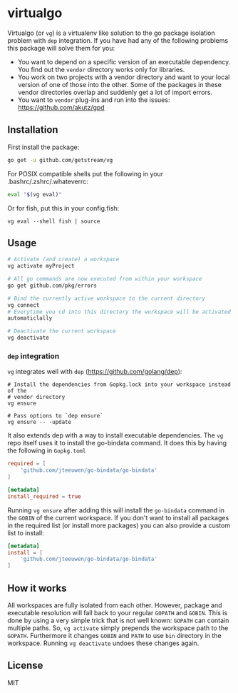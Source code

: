 # virtualgo
Virtualgo (or `vg`) is a virtualenv like solution to the go package isolation
problem with `dep` integration. If you have had any of the following problems
this package will solve them for you:

- You want to depend on a specific version of an executable dependency. You find
  out the `vendor` directory works only for libraries.
- You work on two projects with a vendor directory and want to your local
  version of one of those into the other. Some of the packages in these vendor
  directories overlap and suddenly get a lot of import errors.
- You want to `vendor` plug-ins and run into the issues: https://github.com/akutz/gpd

## Installation

First install the package:
```bash
go get -u github.com/getstream/vg
```

For POSIX compatible shells put the following in your .bashrc/.zshrc/.whateverrc:
```bash
eval "$(vg eval)"
```

Or for fish, put this in your config.fish:
```fish
vg eval --shell fish | source
```

## Usage

```bash
# Activate (and create) a workspace
vg activate myProject

# All go commands are now executed from within your workspace
go get github.com/pkg/errors

# Bind the currently active workspace to the current directory
vg connect
# Everytime you cd into this directory the workspace will be activated
automaticlally

# Deactivate the current workspace
vg deactivate
```



### `dep` integration

`vg` integrates well with `dep` (https://github.com/golang/dep):

```
# Install the dependencies from Gopkg.lock into your workspace instead of the
# vendor directory
vg ensure

# Pass options to `dep ensure`
vg ensure -- -update
```

It also extends dep with a way to install executable dependencies. The `vg` repo
itself uses it to install the go-bindata command. It does this by having the
following in `Gopkg.toml`
```toml
required = [
    'github.com/jteeuwen/go-bindata/go-bindata'
]

[metadata]
install_required = true
```

Running `vg ensure` after adding this will install the `go-bindata` command in
the `GOBIN` of the current workspace. If you don't want to install all packages
in the required list (or install more packages) you can also provide a custom
list to install:

```toml
[metadata]
install = [
    'github.com/jteeuwen/go-bindata/go-bindata'
]
```


## How it works

All workspaces are fully isolated from each other. However, package and
executable resolution will fall back to your regular `GOPATH` and `GOBIN`.
This is done by using a very simple trick that is not well known: `GOPATH` can
contain multiple paths. So, `vg activate` simply prepends the workspace path to
the `GOPATH`. Furthermore it changes `GOBIN` and `PATH` to use `bin` directory
in the workspace. Running `vg deactivate` undoes these changes again.


## License

MIT
